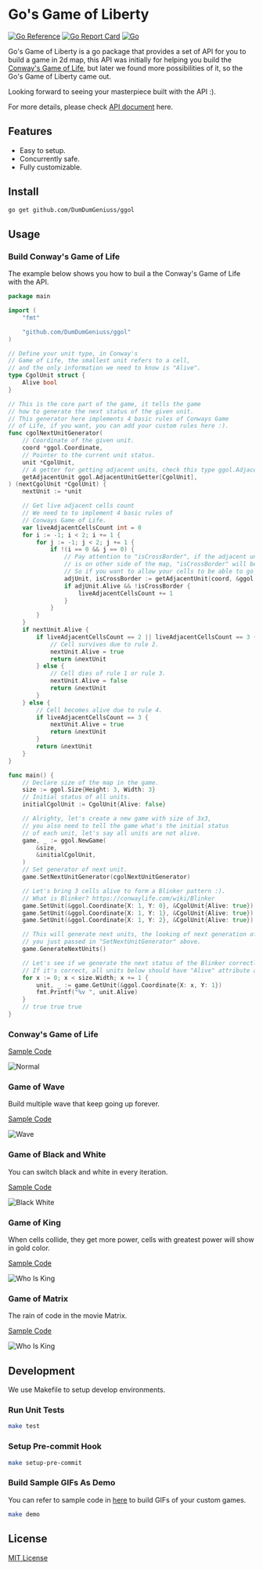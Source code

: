 # Go's Game of Liberty

[![Go Reference](https://pkg.go.dev/badge/github.com/DumDumGeniuss/ggol.svg)](https://pkg.go.dev/github.com/DumDumGeniuss/ggol)
[![Go Report Card](https://goreportcard.com/badge/github.com/DumDumGeniuss/ggol)](https://goreportcard.com/report/github.com/DumDumGeniuss/ggol)
[![Go](https://github.com/DumDumGeniuss/ggol/actions/workflows/go.yml/badge.svg)](https://github.com/DumDumGeniuss/ggol/actions/workflows/go.yml)

Go's Game of Liberty is a go package that provides a set of API for you to build a game in 2d map, this API was initially for helping you build the [Conway's Game of Life](https://en.wikipedia.org/wiki/Conway%27s_Game_of_Life), but later we found more possibilities of it, so the Go's Game of Liberty came out.

Looking forward to seeing your masterpiece built with the API :).

For more details, please check [API document](https://pkg.go.dev/github.com/DumDumGeniuss/ggol) here.

## Features

* Easy to setup.
* Concurrently safe.
* Fully customizable.

## Install

```bash
go get github.com/DumDumGeniuss/ggol
```

## Usage

### Build Conway's Game of Life

The example below shows you how to buil a the Conway's Game of Life with the API.

```go
package main

import (
    "fmt"

    "github.com/DumDumGeniuss/ggol"
)

// Define your unit type, in Conway's
// Game of Life, the smallest unit refers to a cell,
// and the only information we need to know is "Alive".
type CgolUnit struct {
    Alive bool
}

// This is the core part of the game, it tells the game
// how to generate the next status of the given unit.
// This generator here implements 4 basic rules of Conways Game
// of Life, if you want, you can add your custom rules here :).
func cgolNextUnitGenerator(
    // Coordinate of the given unit.
    coord *ggol.Coordinate,
    // Pointer to the current unit status.
    unit *CgolUnit,
    // A getter for getting adjacent units, check this type ggol.AdjacentUnitGetter[T] for details.
    getAdjacentUnit ggol.AdjacentUnitGetter[CgolUnit],
) (nextCgolUnit *CgolUnit) {
    nextUnit := *unit

    // Get live adjacent cells count
    // We need to to implement 4 basic rules of
    // Conways Game of Life.
    var liveAdjacentCellsCount int = 0
    for i := -1; i < 2; i += 1 {
        for j := -1; j < 2; j += 1 {
            if !(i == 0 && j == 0) {
                // Pay attention to "isCrossBorder", if the adjacent unit in the relative coordinate
                // is on other side of the map, "isCrossBorder" will be true.
                // So if you want to allow your cells to be able to go beyond border, ignore "isCrossBorder" here.
                adjUnit, isCrossBorder := getAdjacentUnit(coord, &ggol.Coordinate{X: i, Y: j})
                if adjUnit.Alive && !isCrossBorder {
                    liveAdjacentCellsCount += 1
                }
            }
        }
    }
    if nextUnit.Alive {
        if liveAdjacentCellsCount == 2 || liveAdjacentCellsCount == 3 {
            // Cell survives due to rule 2.
            nextUnit.Alive = true
            return &nextUnit
        } else {
            // Cell dies of rule 1 or rule 3.
            nextUnit.Alive = false
            return &nextUnit
        }
    } else {
        // Cell becomes alive due to rule 4.
        if liveAdjacentCellsCount == 3 {
            nextUnit.Alive = true
            return &nextUnit
        }
        return &nextUnit
    }
}

func main() {
    // Declare size of the map in the game.
    size := ggol.Size{Height: 3, Width: 3}
    // Initial status of all units.
    initialCgolUnit := CgolUnit{Alive: false}

    // Alrighty, let's create a new game with size of 3x3,
    // you also need to tell the game what's the initial status
    // of each unit, let's say all units are not alive.
    game, _ := ggol.NewGame(
        &size,
        &initialCgolUnit,
    )
    // Set generator of next unit.
    game.SetNextUnitGenerator(cgolNextUnitGenerator)

    // Let's bring 3 cells alive to form a Blinker pattern :).
    // What is Blinker? https://conwaylife.com/wiki/Blinker
    game.SetUnit(&ggol.Coordinate{X: 1, Y: 0}, &CgolUnit{Alive: true})
    game.SetUnit(&ggol.Coordinate{X: 1, Y: 1}, &CgolUnit{Alive: true})
    game.SetUnit(&ggol.Coordinate{X: 1, Y: 2}, &CgolUnit{Alive: true})

    // This will generate next units, the looking of next generation of units is depending on "cgolNextUnitGenerator"
    // you just passed in "SetNextUnitGenerator" above.
    game.GenerateNextUnits()

    // Let's see if we generate the next status of the Blinker correctly.
    // If it's correct, all units below should have "Alive" attribute as true.
    for x := 0; x < size.Width; x += 1 {
        unit, _ := game.GetUnit(&ggol.Coordinate{X: x, Y: 1})
        fmt.Printf("%v ", unit.Alive)
    }
    // true true true
}
```

### Conway's Game of Life

[Sample Code](./example/conways_game_of_life.go)

![Normal](./doc/conways_game_of_life.gif)

### Game of Wave

Build multiple wave that keep going up forever.

[Sample Code](./example/game_of_wave.go)

![Wave](./doc/game_of_wave.gif)

### Game of Black and White

You can switch black and white in every iteration.

[Sample Code](./example/game_of_black_and_white.go)

![Black White](./doc/game_of_black_and_white.gif)

### Game of King

When cells collide, they get more power, cells with greatest power will show in gold color.

[Sample Code](./example/game_of_king.go)

![Who Is King](./doc/game_of_king.gif)

### Game of Matrix

The rain of code in the movie Matrix.

[Sample Code](./example/game_of_matrix.go)

![Who Is King](./doc/game_of_matrix.gif)

## Development

We use Makefile to setup develop environments.

### Run Unit Tests

```bash
make test
```

### Setup Pre-commit Hook

```bash
make setup-pre-commit
```

### Build Sample GIFs As Demo

You can refer to sample code in [here](./example/) to build GIFs of your custom games.

```bash
make demo
```

## License

[MIT License](./LICENSE)
